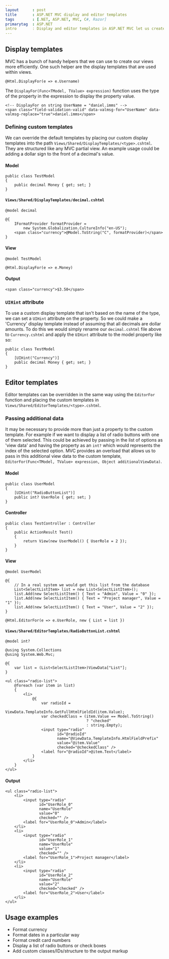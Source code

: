 ```yaml
---
layout      : post
title       : ASP.NET MVC display and editor templates
tags        : [.NET, ASP.NET, MVC, C#, Razor]
primarytag  : ASP.NET
intro       : Display and editor templates in ASP.NET MVC let us create views in a more maintainable and elegant ways. This article looks at how to define custom templates to display and manipulate different data types.
---
```


## Display templates

MVC has a bunch of handy helpers that we can use to create our views more efficiently. One such helper are the display templates that are used within views.

<!--prettify lang=csharp-->
    @Html.DisplayFor(e => e.Username)

The `DisplayFor(Func<TModel, TValue> expression)` function uses the type of the property in the expression to display the property value.

<!--prettify lang=html-->
    <!-- DisplayFor on string UserName = "daniel.imms" -->
    <span class="field-validation-valid" data-valmsg-for="UserName" data-valmsg-replace="true">daniel.imms</span>

### Defining custom templates

We can override the default templates by placing our custom display templates into the path `Views/Shared/DisplayTemplates/<type>.cshtml`. They are structured like any MVC partial view. An example usage could be adding a dollar sign to the front of a decimal's value.

#### Model

<!--prettify lang=csharp-->
    public class TestModel
    {
        public decimal Money { get; set; }
    }

#### `Views/Shared/DisplayTemplates/decimal.cshtml`

<!--prettify lang=csharp-->
    @model decimal

    @{
        IFormatProvider formatProvider =
            new System.Globalization.CultureInfo("en-US");
        <span class="currency">@Model.ToString("C", formatProvider)</span>
    }

#### View

<!--prettify lang=csharp-->
    @model TestModel
    
    @Html.DisplayFor(e => e.Money)

#### Output

<!--prettify lang=html-->
    <span class="currency">$3.50</span>



### `UIHint` attribute

To use a custom display template that isn't based on the name of the type, we can set a `UIHint` attribute on the property. So we could make a 'Currency' display template instead of assuming that all decimals are dollar amounts. To do this we would simply rename our `decimal.cshtml` file above to `Currency.cshtml` and apply the `UIHint` attribute to the model property like so:

<!--prettify lang=csharp-->
    public class TestModel
    {
        [UIHint("Currency")]
        public decimal Money { get; set; }
    }



## Editor templates

Editor templates can be overridden in the same way using the `EditorFor` function and placing the custom templates in `Views/Shared/EditorTemplates/<type>.cshtml`.

### Passing additional data

It may be necessary to provide more than just a property to the custom template. For example if we want to display a list of radio buttons with one of them selected. This could be achieved by passing in the list of options as 'view data' and having the property as an `int?` which would represents the index of the selected option. MVC provides an overload that allows us to pass in this additional view data to the custom template, `EditorFor(Func<TModel, TValue> expression, Object additionalViewData)`.

#### Model

<!--prettify lang=csharp-->
    public class UserModel
    {
        [UIHint("RadioButtonList")]
        public int? UserRole { get; set; }
    }

#### Controller

<!--prettify lang=csharp-->
    public class TestController : Controller
    {
        public ActionResult Test()
        {
            return View(new UserModel() { UserRole = 2 });
        }
    }

#### View

<!--prettify lang=csharp-->
    @model UserModel

    @{
        // In a real system we would get this list from the database
        List<SelectListItem> list = new List<SelectListItem>();
        list.Add(new SelectListItem() { Text = "Admin", Value = "0" });
        list.Add(new SelectListItem() { Text = "Project manager", Value = "1" });
        list.Add(new SelectListItem() { Text = "User", Value = "2" });
    }

    @Html.EditorFor(e => e.UserRole, new { List = list })

#### `Views/Shared/EditorTemplates/RadioButtonList.cshtml`

<!--prettify lang=csharp-->
    @model int?

    @using System.Collections
    @using System.Web.Mvc;

    @{
        var list = (List<SelectListItem>)ViewData["List"];
    }

    <ul class="radio-list">
        @foreach (var item in list)
        {
            <li>
                @{
                    var radioId = 
                        ViewData.TemplateInfo.GetFullHtmlFieldId(item.Value);
                    var checkedClass = (item.Value == Model.ToString() 
                                        ? "checked" 
                                        : string.Empty);
                    <input type="radio"
                           id="@radioId"
                           name="@ViewData.TemplateInfo.HtmlFieldPrefix"
                           value="@item.Value"
                           checked="@checkedClass" />
                    <label for="@radioId">@item.Text</label>
                }
            </li>
        }
    </ul>

#### Output

<!--prettify lang=html-->
    <ul class="radio-list">
        <li>
            <input type="radio"
                   id="UserRole_0"
                   name="UserRole"
                   value="0"
                   checked="" />
            <label for="UserRole_0">Admin</label>
        </li>
        <li>
            <input type="radio"
                   id="UserRole_1"
                   name="UserRole"
                   value="1"
                   checked="" />
            <label for="UserRole_1">Project manager</label>
        </li>
        <li>
            <input type="radio"
                   id="UserRole_2"
                   name="UserRole"
                   value="2"
                   checked="checked" />
            <label for="UserRole_2">User</label>
        </li>
    </ul>



## Usage examples

- Format currency
- Format dates in a particular way
- Format credit card numbers
- Display a list of radio buttons or check boxes
- Add custom classes/IDs/structure to the output markup
